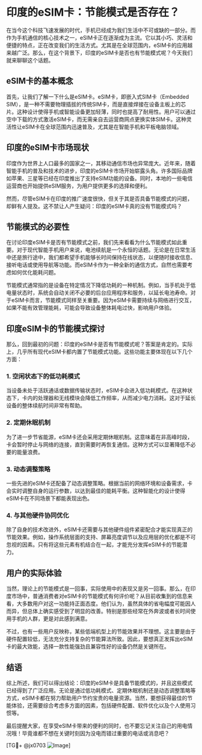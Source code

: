 # 印度的eSIM卡：节能模式是否存在？

在当今这个科技飞速发展的时代，手机已经成为我们生活中不可或缺的一部分。而作为手机通信的核心技术之一，eSIM卡正在逐渐成为主流。它以其小巧、灵活和便捷的特点，正在改变我们的生活方式。尤其是在全球范围内，eSIM卡的应用越来越广泛。那么，在这个背景下，印度的eSIM卡是否也有节能模式呢？今天我们就来聊聊这个话题。

## eSIM卡的基本概念

首先，让我们了解一下什么是eSIM卡。eSIM卡，即嵌入式SIM卡（Embedded SIM），是一种不需要物理插拔的传统SIM卡，而是直接焊接在设备主板上的芯片。这种设计使得手机或智能设备更加轻薄，同时也提高了耐用性。用户可以通过空中下载的方式激活eSIM卡，而无需亲自去运营商网点更换实体SIM卡。这种灵活性让eSIM卡在全球范围内迅速普及，尤其是在智能手机和平板电脑领域。

## 印度的eSIM卡市场现状

印度作为世界上人口最多的国家之一，其移动通信市场也异常庞大。近年来，随着智能手机的普及和技术的进步，印度的eSIM卡市场开始崭露头角。许多国际品牌如苹果、三星等已经在印度推出了支持eSIM功能的设备。同时，本地的一些电信运营商也开始提供eSIM服务，为用户提供更多的选择和便利。

然而，尽管eSIM卡在印度的推广速度很快，但关于其是否具备节能模式的问题，却鲜有人提及。这不禁让人产生疑问：印度的eSIM卡真的没有节能模式吗？

## 节能模式的必要性

在讨论印度eSIM卡是否有节能模式之前，我们先来看看为什么节能模式如此重要。对于现代智能手机用户来说，电池续航是一个永恒的话题。无论是在日常生活中还是旅行途中，我们都希望手机能够长时间保持在线状态，以便随时接收信息、接听电话或使用导航等功能。而eSIM卡作为一种全新的通信方式，自然也需要考虑如何优化能耗问题。

节能模式通常指的是设备在特定情况下降低功耗的一种机制。例如，当手机处于低电量状态时，系统会自动关闭不必要的后台应用程序和服务，以延长电池寿命。对于eSIM卡而言，节能模式同样至关重要。因为eSIM卡需要持续与网络进行交互，如果不能有效管理能耗，可能会导致设备整体耗电过快，影响用户体验。

## 印度eSIM卡的节能模式探讨

那么，回到最初的问题：印度的eSIM卡是否有节能模式呢？答案是肯定的。实际上，几乎所有现代eSIM卡都内置了节能模式功能。这些功能主要体现在以下几个方面：

### 1. 空闲状态下的低功耗模式

当设备未处于活跃通话或数据传输状态时，eSIM卡会进入低功耗模式。在这种状态下，卡内的处理器和无线模块会降低工作频率，从而减少电力消耗。这对于延长设备的整体续航时间非常有帮助。

### 2. 定期休眠机制

为了进一步节省能源，eSIM卡还会采用定期休眠机制。这意味着在非高峰时段，卡会暂时停止与网络的连接，直到需要时再恢复通信。这种方式可以显著降低不必要的能量浪费。

### 3. 动态调整策略

一些先进的eSIM卡还配备了动态调整策略。根据当前的网络环境和设备需求，卡会实时调整自身的运行参数，以达到最佳的能耗平衡。这种智能化的设计使得eSIM卡在不同场景下都能表现出色。

### 4. 与其他硬件协同优化

除了自身的技术改进外，eSIM卡还需要与其他硬件组件紧密配合才能实现真正的节能效果。例如，操作系统层面的支持、屏幕亮度调节以及应用层的优化都是不可忽视的因素。只有将这些元素有机结合在一起，才能充分发挥eSIM卡的节能潜力。

## 用户的实际体验

当然，理论上的节能模式是一回事，实际使用中的表现又是另一回事。那么，在印度市场中，普通消费者对eSIM卡的节能模式有何评价呢？从目前收集到的信息来看，大多数用户对这一功能持正面态度。他们认为，虽然具体的省电幅度可能因人而异，但总体上确实感受到了明显的改善。特别是那些经常在外奔波或者长时间使用手机的人群，更是对此感到满意。

不过，也有一些用户反映称，某些低端机型上的节能效果并不理想。这主要是由于硬件配置较低，无法充分支持复杂的节能算法所致。因此，要想真正发挥出eSIM卡的最大效能，选择一款性能强劲且兼容性好的设备仍然是关键所在。

## 结语

综上所述，我们可以得出结论：印度的eSIM卡是具备节能模式的，并且这些模式已经得到了广泛应用。无论是通过低功耗模式、定期休眠机制还是动态调整策略等方式，eSIM卡都在努力帮助用户节约宝贵的电量资源。当然，要想获得最佳的节能体验，还需要综合考虑多方面的因素，包括硬件配置、软件优化以及个人使用习惯等。

最后提醒大家，在享受eSIM卡带来的便利的同时，也不要忘记关注自己的用电情况哦！毕竟谁都不想在关键时刻因为没电而错过重要的电话或消息吧？

[TG💪+ @jx0703 ![Image](https://github.com/user-attachments/assets/dbca1d08-cadb-493c-b0ec-ad6f7a83f270)]